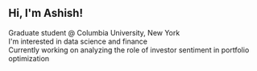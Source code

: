 ## Hi, I'm Ashish!

Graduate student @ Columbia University, New York<br/>
I'm interested in data science and finance<br/>
Currently working on analyzing the role of investor sentiment in portfolio optimization</br>

<!--
[![Ashish's GitHub stats](https://github-readme-stats.vercel.app/api?username=ashishmathew98&show_icons=true&theme=radical)](https://github.com/anuraghazra/github-readme-stats)
-->
